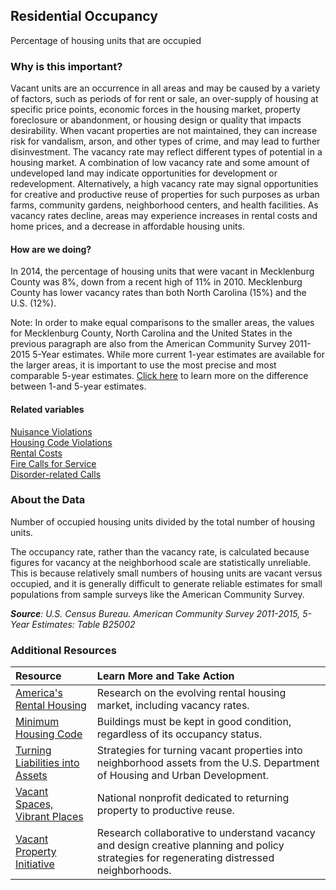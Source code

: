 ## Residential Occupancy
Percentage of housing units that are occupied

### Why is this important?
Vacant units are an occurrence in all areas and may be caused by a variety of factors, such as periods of for rent or sale, an over-supply of housing at specific price points, economic forces in the housing market, property foreclosure or abandonment, or housing design or quality that impacts desirability. When vacant properties are not maintained, they can increase risk for vandalism, arson, and other types of crime, and may lead to further disinvestment. The vacancy rate may reflect different types of potential in a housing market. A combination of low vacancy rate and some amount of undeveloped land may indicate opportunities for development or redevelopment. Alternatively, a high vacancy rate may signal opportunities for creative and productive reuse of properties for such purposes as urban farms, community gardens, neighborhood centers, and health facilities. As vacancy rates decline, areas may experience increases in rental costs and home prices, and a decrease in affordable housing units.

#### How are we doing?
In 2014, the percentage of housing units that were vacant in Mecklenburg County was 8%, down from a recent high of 11% in 2010. Mecklenburg County has lower vacancy rates than both North Carolina (15%) and the U.S. (12%). 

Note: In order to make equal comparisons to the smaller areas, the values for Mecklenburg County, North Carolina and the United States in the previous paragraph are also from the American Community Survey 2011-2015 5-Year estimates. While more current 1-year estimates are available for the larger areas, it is important to use the most precise and most comparable 5-year estimates. [Click here]( http://www.census.gov/programs-surveys/acs/guidance/estimates.html/) to learn more on the difference between 1-and 5-year estimates.

#### Related variables
<a href="javascript:void(0)" onclick="model.metricId = 'm32'">Nuisance Violations</a>  
<a href="javascript:void(0)" onclick="model.metricId = 'm68'">Housing Code Violations</a>  
<a href="javascript:void(0)" onclick="model.metricId = 'm40'">Rental Costs</a>  
<a href="javascript:void(0)" onclick="model.metricId = 'm78'">Fire Calls for Service</a>  
<a href="javascript:void(0)" onclick="model.metricId = 'm60'">Disorder-related Calls</a>  

### About the Data
Number of occupied housing units divided by the total number of housing units. 

The occupancy rate, rather than the vacancy rate, is calculated because figures for vacancy at the neighborhood scale are statistically unreliable. This is because relatively small numbers of housing units are vacant versus occupied, and it is generally difficult to generate reliable estimates for small populations from sample surveys like the American Community Survey.

_**Source**: U.S. Census Bureau. American Community Survey <span tabindex="1000" class="meta-definition" data-toggle="popover" data-title="Why 2011-2015 not 2015?" data-content="Data labeled 2011-2015 describe average conditions reported through the American Community Survey (ACS) during the period of January 2011 through December 2015. The Census collects ACS data from only a small sample of households every month. For reliable small-area estimates, the Census compiles five years of ACS data, which are used in the Quality of Life Explorer.">2011-2015</span>, 5-Year Estimates: Table B25002_

### Additional Resources
| Resource | Learn More and Take Action | 
|:--- | :--- |
|[America's Rental Housing](http://www.jchs.harvard.edu/americas-rental-housing) |Research on the evolving rental housing market, including vacancy rates.
|[Minimum Housing Code](http://charlottenc.gov/NBS/Code/HousingCode/Pages/default.aspx)|Buildings must be kept in good condition, regardless of its occupancy status.
|[Turning Liabilities into Assets](http://www.huduser.org/portal/periodicals/em/winter14/highlight1.html) |Strategies for turning vacant properties into neighborhood assets from the U.S. Department of Housing and Urban Development.
|[Vacant Spaces, Vibrant Places](http://www.communityprogress.net/)| National nonprofit dedicated to returning property to productive reuse.
|[Vacant Property Initiative](http://vacantpropertyresearch.com/) |Research collaborative to understand vacancy and design creative planning and policy strategies for regenerating distressed neighborhoods.